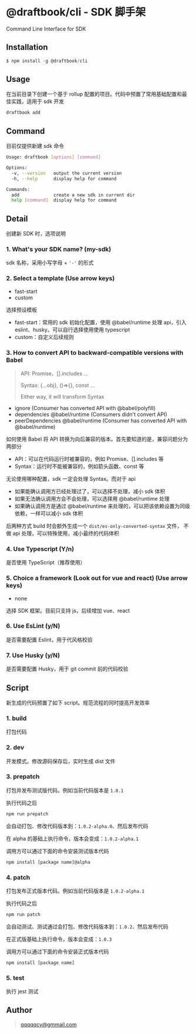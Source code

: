 # @draftbook/cli - SDK 脚手架
Command Line Interface for SDK

## Installation

```javascript
$ npm install -g @draftbook/cli
```

## Usage

在当前目录下创建一个基于 rollup 配置的项目。代码中预置了常用基础配置和最佳实践，适用于 sdk 开发

```bash
draftbook add
```

## Command

目前仅提供新建 sdk 命令

```bash
Usage: draftbook [options] [command]

Options:
  -v, --version   output the current version
  -h, --help      display help for command

Commands:
  add             create a new sdk in current dir
  help [command]  display help for command
```

## Detail

创建新 SDK 时，选项说明

### 1. What's your SDK name? (my-sdk) 
sdk 名称，采用小写字母 + `'-'` 的形式

### 2. Select a template (Use arrow keys)
- fast-start
- custom

选择预设模板
- fast-start：常用的 sdk 初始化配置，使用 @babel/runtime 处理 api，引入 eslint、husky。可以自行选择使用使用 typescript
- custom：自定义后续规则

### 3. How to convert API to backward-compatible versions with Babel
>  API: Promise、[].includes ...
>
>  Syntax: {...obj}, ()=>{}, const ...
>
>  Either way, it will transform Syntax

- ignore (Consumer has converted API with @babel/polyfill) 
- dependencies @babel/runtime (Consumers didn't convert API) 
- peerDependencies @babel/runtime (Consumer has converted API with @babel/runtime)

如何使用 Babel 将 API 转换为向后兼容的版本。首先要知道的是，兼容问题分为两部分

- API：可以在代码运行时被兼容的，例如 Promise、[].includes 等
- Syntax：运行时不能被兼容的，例如箭头函数、const 等

无论使用哪种配置，sdk 一定会处理 Syntax。而对于 api
- 如果能确认调用方已经处理过了，可以选择不处理，减小 sdk 体积
- 如果无法确认调用方会不会处理，可以选择用 @babel/runtime 处理
- 如果确认调用方是通过 @babel/runtime 来处理的，可以把该依赖设置为同级依赖，一样可以减小 sdk 体积

后两种方式 build 时会额外生成一个 `dist/es-only-converted-syntax` 文件， 不做 api 处理，可以特殊使用，减小最终的代码体积

### 4. Use Typescript (Y/n) 
是否使用 TypeScript（推荐使用）

### 5. Choice a framework (Look out for vue and react) (Use arrow keys)
- none 

选择 SDK 框架。目前只支持 js，后续增加 vue、react

### 6. Use EsLint (y/N)
是否需要配置 Eslint，用于代风格校验

### 7. Use Husky (y/N)
是否需要配置 Husky，用于 git commit 前的代码校验

## Script

新生成的代码预置了如下 script。规范流程的同时提高开发效率

### 1. build

打包代码

### 2. dev

开发模式。修改源码保存后，实时生成 dist 文件

### 3. prepatch

打包并发布测试版代码。例如当前代码版本是 `1.0.1`

执行代码之后

```bash
npm run prepatch 
```

会自动打包、修改代码版本到：`1.0.2-alpha.0`、然后发布代码

在 alpha 的基础上执行命令，版本会变成：`1.0.2-alpha.1`

调用方可以通过下面的命令安装测试版本代码

```bash
npm install [package name]@alpha
```

### 4. patch

打包发布正式版本代码。例如当前代码版本是 `1.0.2-alpha.1`

执行代码之后

```bash
npm run patch 
```

会自动测试、测试通过会打包、修改代码版本到：`1.0.2`、然后发布代码

在正式版基础上执行命令，版本会变成：`1.0.3`

调用方可以通过下面的命令安装正式版本代码

```bash
npm install [package name]
```

### 5. test
执行 jest 测试


## Author

> qqqqqcy@gmmail.com